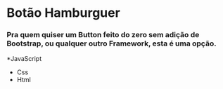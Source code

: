 # Botão  Hamburguer

###  Pra quem quiser um Button feito do zero sem adição de Bootstrap, ou qualquer outro Framework, esta é uma opção.

*JavaScript
* Css
* Html
